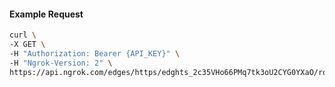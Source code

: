 <!-- Code generated for API Clients. DO NOT EDIT. -->

#### Example Request

```bash
curl \
-X GET \
-H "Authorization: Bearer {API_KEY}" \
-H "Ngrok-Version: 2" \
https://api.ngrok.com/edges/https/edghts_2c35VHo66PMq7tk3oU2CYG0YXaO/routes/edghtsrt_2c35VM6Xe1JdoZhwP11sNxnjfgW/backend
```
